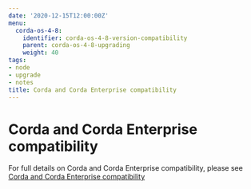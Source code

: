 ```yaml
---
date: '2020-12-15T12:00:00Z'
menu:
  corda-os-4-8:
    identifier: corda-os-4-8-version-compatibility
    parent: corda-os-4-8-upgrading
    weight: 40
tags:
- node
- upgrade
- notes
title: Corda and Corda Enterprise compatibility
---
```



# Corda and Corda Enterprise compatibility

For full details on Corda and Corda Enterprise compatibility, please see [Corda and Corda Enterprise compatibility](../../4.8/enterprise/version-compatibility.md)
